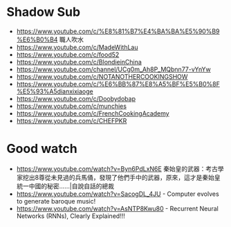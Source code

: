 # Shadow Sub

- https://www.youtube.com/c/%E8%81%B7%E4%BA%BA%E5%90%B9%E6%B0%B4 職人吹水
- https://www.youtube.com/c/MadeWithLau
- https://www.youtube.com/c/food52
- https://www.youtube.com/c/BlondieinChina
- https://www.youtube.com/channel/UCg0m_Ah8P_MQbnn77-vYnYw
- https://www.youtube.com/c/NOTANOTHERCOOKINGSHOW
- https://www.youtube.com/c/%E6%BB%87%E8%A5%BF%E5%B0%8F%E5%93%A5dianxixiaoge
- https://www.youtube.com/c/Doobydobap
- https://www.youtube.com/c/munchies
- https://www.youtube.com/c/FrenchCookingAcademy
- https://www.youtube.com/c/CHEFPKR

# Good watch

- https://www.youtube.com/watch?v=Byn6PdLxN6E 秦始皇的武器：考古學家挖出8尊從未見過的兵馬俑，發現了他們手中的武器，原來，這才是秦始皇統一中國的秘密……|自說自話的總裁
- https://www.youtube.com/watch?v=SacogDL_4JU - Computer evolves to generate baroque music!
- https://www.youtube.com/watch?v=AsNTP8Kwu80 - Recurrent Neural Networks (RNNs), Clearly Explained!!!


